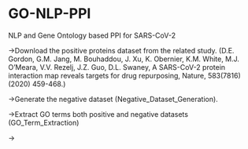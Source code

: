 # GO-NLP-PPI
NLP and Gene Ontology based PPI for SARS-CoV-2

->Download the positive proteins dataset from the related study. (D.E. Gordon, G.M. Jang, M. Bouhaddou, J. Xu, K. Obernier, K.M. White, M.J. O’Meara, V.V. Rezelj, J.Z. Guo, D.L. Swaney, A SARS-CoV-2 protein interaction map reveals targets for drug repurposing, Nature, 583(7816) (2020) 459-468.)

->Generate the negative dataset (Negative_Dataset_Generation).

->Extract GO terms both positive and negative datasets (GO_Term_Extraction)

->

